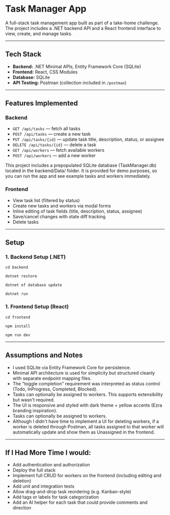 # Task Manager App

A full-stack task management app built as part of a take-home challenge. The project includes a .NET backend API and a React frontend interface to view, create, and manage tasks.

---

## Tech Stack

- **Backend:** .NET Minimal APIs, Entity Framework Core (SQLite)
- **Frontend:** React, CSS Modules
- **Database:** SQLite
- **API Testing:** Postman (collection included in `/postman`)

---

## Features Implemented

### Backend
- `GET /api/tasks` — fetch all tasks
- `POST /api/tasks` — create a new task
- `PUT /api/tasks/{id}` — update task title, description, status, or assignee
- `DELETE /api/tasks/{id}` — delete a task
- `GET /api/workers` — fetch available workers
- `POST /api/workers` — add a new worker

This project includes a prepopulated SQLite database (TaskManager.db) located in the backend/Data/ folder.
It is provided for demo purposes, so you can run the app and see example tasks and workers immediately.

### Frontend
- View task list (filtered by status)
- Create new tasks and workers via modal forms
- Inline editing of task fields (title, description, status, assignee)
- Save/cancel changes with state diff tracking
- Delete tasks

---

## Setup

### 1. Backend Setup (.NET)
`cd backend`

`dotnet restore`

`dotnet ef database update`

`dotnet run`

### 1. Frontend Setup (React)
`cd frontend`

`npm install`

`npm run dev`

---

## Assumptions and Notes
- I used SQLite via Entity Framework Core for persistence.
- Minimal API architecture is used for simplicity but structured cleanly with separate endpoint mapping files.
- The "toggle completion" requirement was interpreted as status control (Todo, InProgress, Completed, Blocked).
- Tasks can optionally be assigned to workers. This supports extensibility but wasn't required.
- The UI is responsive and styled with dark theme + yellow accents (Ezra branding inspiration).
- Tasks can optionally be assigned to workers. 
- Although I didn't have time to implement a UI for deleting workers, if a worker is deleted through Postman, all tasks assigned to that worker will automatically update and show them as Unassigned in the frontend.

---

## If I Had More Time I would:
- Add authentication and authorization
- Deploy the full stack
- Implement full CRUD for workers on the frontend (including editing and deletion)
- Add unit and integration tests
- Allow drag-and-drop task reordering (e.g. Kanban-style)
- Add tags or labels for task categorization
- Add an AI helper for each task that could provide comments and direction